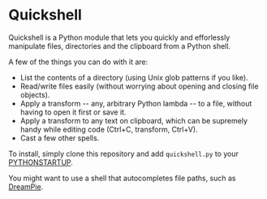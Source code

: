 Quickshell
==========

Quickshell is a Python module that lets you quickly and efforlessly manipulate files, directories and the clipboard from a Python shell.

A few of the things you can do with it are:
* List the contents of a directory (using Unix glob patterns if you like).
* Read/write files easily (without worrying about opening and closing file objects).
* Apply a transform -- any, arbitrary Python lambda -- to a file, without having to open it first or save it.
* Apply a transform to any text on clipboard, which can be supremely handy while editing code (Ctrl+C, transform, Ctrl+V). 
* Cast a few other spells.

To install, simply clone this repository and add `quickshell.py` to your [PYTHONSTARTUP](http://docs.python.org/2/using/cmdline.html#envvar-PYTHONSTARTUP). 

You might want to use a shell that autocompletes file paths, such as [DreamPie](http://dreampie.sourceforge.net/).

